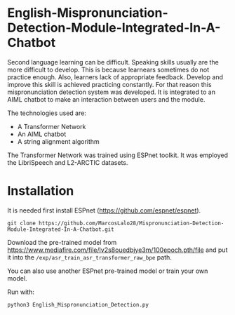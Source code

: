 # English-Mispronunciation-Detection-Module-Integrated-In-A-Chatbot

Second language learning can be difficult. Speaking skills usually are the more difficult to develop. This is because learnears sometimes do not practice enough. Also, learners lack of appropriate feedback. Develop and improve this skill is achieved practicing constantly. For that reason this mispronunciation detection system was developed. It is integrated to an AIML chatbot to make an interaction between users and the module. 

The technologies used are:
- A Transformer Network
- An AIML chatbot
- A string alignment algorithm

The Transformer Network was trained using ESPnet toolkit. It was employed the LibriSpeech and L2-ARCTIC datasets.

# Installation

It is needed first install ESPnet (https://github.com/espnet/espnet).

```git clone https://github.com/MarcosLalo28/Mispronunciation-Detection-Module-Integrated-In-A-Chatbot.git```

Download the pre-trained model from https://www.mediafire.com/file/lv2s8ouedbjye3m/100epoch.pth/file and put it into the ```/exp/asr_train_asr_transformer_raw_bpe``` path.

You can also use another ESPnet pre-trained model or train your own model.


Run with:
```
python3 English_Mispronunciation_Detection.py
```



